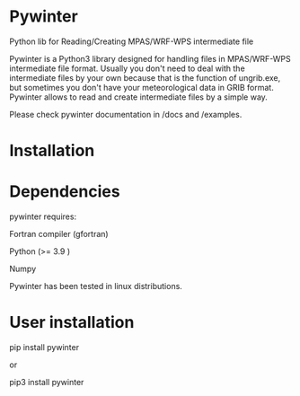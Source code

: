 # Pywinter
Python lib for Reading/Creating MPAS/WRF-WPS intermediate file

Pywinter is a Python3 library designed for handling files in MPAS/WRF-WPS intermediate file format. Usually you don't need to deal with the intermediate files by your own because that is the function of ungrib.exe, but sometimes you don't have your meteorological data in GRIB format. Pywinter allows to read and create intermediate files by a simple way.

Please check pywinter documentation in /docs and /examples.

# Installation

# Dependencies
pywinter requires:

Fortran compiler (gfortran)

Python (>= 3.9 )

Numpy

Pywinter has been tested in linux distributions.

# User installation

pip install pywinter

or

pip3 install pywinter
